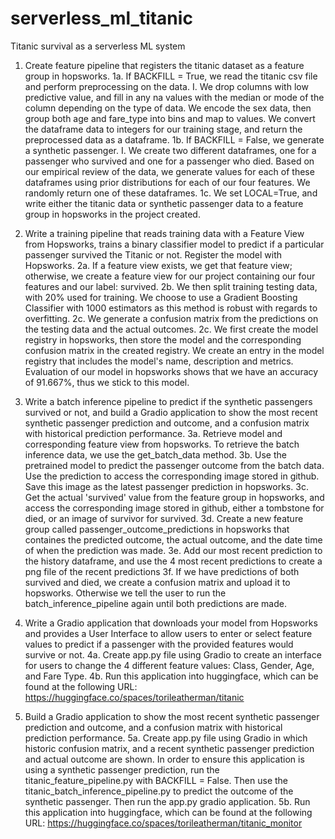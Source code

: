 # serverless_ml_titanic
Titanic survival as a serverless ML system

1. Create feature pipeline that registers the titanic dataset as a feature group in hopsworks.
  1a. If BACKFILL = True, we read the titanic csv file and perform preprocessing on the data.
    I. We drop columns with low predictive value, and fill in any na values with the median or mode of the column depending on the type of data. We encode the sex data, then group both age and fare_type into bins and map to values. We convert the dataframe data to integers for our training stage, and return the preprocessed data as a dataframe.
  1b. If BACKFILL = False, we generate a synthetic passenger.
    I. We create two different dataframes, one for a passenger who survived and one for a passenger who died. Based on our empirical review of the data, we generate values for each of these dataframes using prior distributions for each of our four features. We randomly return one of these dataframes.
  1c. We set LOCAL=True, and write either the titanic data or synthetic passenger data to a feature group in hopsworks in the project created.

2. Write a training pipeline that reads training data with a Feature View from Hopsworks, trains a binary classifier model to predict if a particular passenger survived the Titanic or not. Register the model with Hopsworks.
  2a. If a feature view exists, we get that feature view; otherwise, we create a feature view for our project containing our four features and our label: survived.
  2b. We then split training testing data, with 20% used for training. We choose to use a Gradient Boosting Classifier with 1000 estimators as this method is robust with regards to overfitting. 
  2c. We generate a confusion matrix from the predictions on the testing data and the actual outcomes. 
  2c. We first create the model registry in hopsworks, then store the model and the corresponding confusion matrix in the created registry. We create an entry in the model registry that includes the model's name, description and metrics. Evaluation of our model in hopsworks shows that we have an accuracy of 91.667%, thus we stick to this model.
  
3. Write a batch inference pipeline to predict if the synthetic passengers survived or not, and build a Gradio application to show the most recent synthetic passenger prediction and outcome, and a confusion matrix with historical prediction performance.
  3a. Retrieve model and corresponding feature view from hopsworks. To retrieve the batch inference data, we use the get_batch_data method.
  3b. Use the pretrained model to predict the passenger outcome from the batch data. Use the prediction to access the corresponding image stored in github. Save this image as the latest passenger prediction in hopsworks.
  3c. Get the actual 'survived' value from the feature group in hopsworks, and access the corresponding image stored in github, either a tombstone for died, or an image of survivor for survived.
  3d. Create a new feature group called passenger_outcome_predictions in hopsworks that containes the predicted outcome, the actual outcome, and the date time of when the prediction was made.
  3e. Add our most recent prediction to the history dataframe, and use the 4 most recent predictions to create a png file of the recent predictions
  3f. If we have predictions of both survived and died, we create a confusion matrix and upload it to hopsworks. Otherwise we tell the user to run the batch_inference_pipeline again until both predictions are made.
  
4. Write a Gradio application that downloads your model from Hopsworks and provides a User Interface to allow users to enter or select feature values to predict if a passenger with the provided features would survive or not.
  4a. Create app.py file using Gradio to create an interface for users to change the 4 different feature values: Class, Gender, Age, and Fare Type. 
  4b. Run this application into huggingface, which can be found at the following URL: https://huggingface.co/spaces/torileatherman/titanic

5. Build a Gradio application to show the most recent synthetic passenger prediction and outcome, and a confusion matrix with historical prediction performance.
  5a. Create app.py file using Gradio in which historic confusion matrix, and a recent synthetic passenger prediction and actual outcome are shown. In order to ensure this application is using a synthetic passenger prediction, run the titanic_feature_pipeline.py with BACKFILL = False. Then use the titanic_batch_inference_pipeline.py to predict the outcome of the synthetic passenger. Then run the app.py gradio application.
  5b. Run this application into huggingface, which can be found at the following URL: https://huggingface.co/spaces/torileatherman/titanic_monitor
